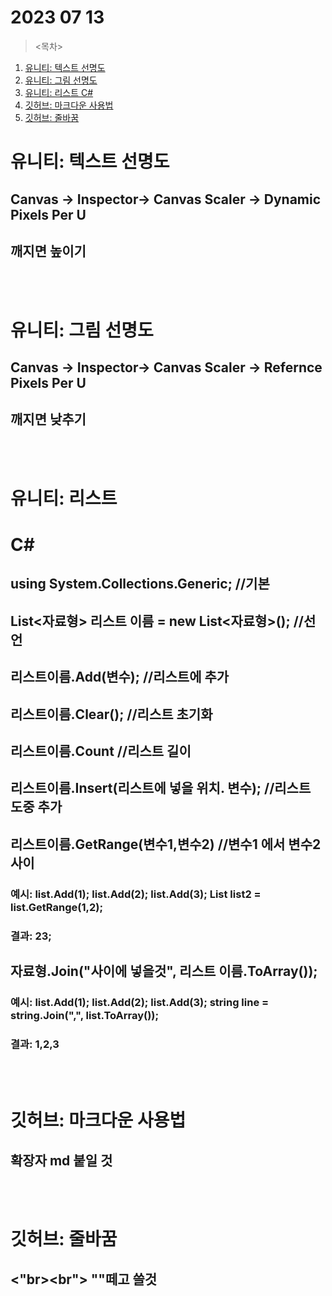 # 2023 07 13

><목차>

1. [유니티: 텍스트 선명도](#유니티-텍스트-선명도)
2. [유니티: 그림 선명도](#유니티-그림-선명도)
3. [유니티: 리스트 C#](#유니티-리스트)
1. [깃허브: 마크다운 사용법](#깃허브-마크다운-사용법)
2. [깃허브: 줄바꿈](#깃허브-줄바꿈)

# 유니티: 텍스트 선명도

## Canvas -> Inspector-> Canvas Scaler -> Dynamic Pixels Per U
## 깨지면 높이기
<br><br>
# 유니티: 그림 선명도

## Canvas -> Inspector-> Canvas Scaler -> Refernce Pixels Per U
## 깨지면 낮추기
<br><br>
# 유니티: 리스트
# C#
## using System.Collections.Generic; //기본
## List<자료형> 리스트 이름 = new List<자료형>(); //선언
## 리스트이름.Add(변수); //리스트에 추가
## 리스트이름.Clear();  //리스트 초기화
## 리스트이름.Count  //리스트 길이
## 리스트이름.Insert(리스트에 넣을 위치. 변수); //리스트 도중 추가


## 리스트이름.GetRange(변수1,변수2) //변수1 에서 변수2 사이
### 예시: list.Add(1); list.Add(2); list.Add(3); List<int> list2 = list.GetRange(1,2);
### 결과: 23;

## 자료형.Join("사이에 넣을것", 리스트 이름.ToArray());
### 예시: list.Add(1); list.Add(2); list.Add(3); string line = string.Join(",", list.ToArray());
### 결과: 1,2,3
<br><br>
# 깃허브: 마크다운 사용법

## 확장자 md 붙일 것
<br><br>
# 깃허브: 줄바꿈

## <"br><br">   ""떼고 쓸것
